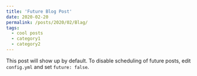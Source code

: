 ```yaml
---
title: 'Future Blog Post'
date: 2020-02-20
permalink: /posts/2020/02/Blag/
tags:
  - cool posts
  - category1
  - category2
---
```


This post will show up by default. To disable scheduling of future posts, edit `config.yml` and set `future: false`. 
